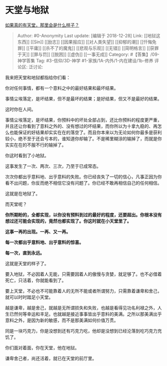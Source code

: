 # 天堂与地狱
[如果真的有天堂，那里会是什么样子？](https://www.zhihu.com/question/52551688/answer/561057918)

> Author: #0-Anonymity
> Last update: [编辑于 2018-12-28]
> Link: [[地狱这东西]] [[Sin]] [[励志]] [[因果报应]] [[对人类失望]] [[抑郁的潮]] [[忏悔免罪]] [[平庸]] [[杀不了的魔鬼]] [[悲观与乐观]] [[无错]] [[简明格言]] [[获罪于天]] [[罪与罚]] [[脱困]] [[虚伪]] [[一事无成]]
> Category: #【答集】/09-神学答集
> Tag: #3-信仰/3D-神学 #1-家族/1A-内外/1-内在建设/1b-修养
> 评论区:
> 泛讨论:

我来把天堂和地狱都指给你们看：

你对任何事情，都有一个意料之中的最好结果和最坏结果。

事情尘埃落定，是坏结果，但不是最坏的结果；是好结果，但又不是最好的结果。

这时你在人间。

事情尘埃落定，是坏结果，你预料中的坏处全部占到，还比你预料的程度更严重，并且还让你看到了意料之外的、没有想过的坏结果，而你所以为十拿九稳的、再怎么也能保证的好结果却实实在在的落空了。而且你本来以为无论如何你最多是获利较小，绝不至于还会亏本的，谁知道你却输了。不是稀里糊涂的输掉了，而就是你实实在在的不服不行的输掉了。

你这时看到了小地狱。

这事发生了一次、两次、三次，乃至于已成常态。

次次你都出乎意料地、出乎意料的失败。你已经丧失了一切的信心，凡事正因为你看不出问题，你反而绝不相信它没有问题了。你已经不敢再相信自己的任何相信。

这就是在地狱了。

而天堂呢？

**你所期盼的，全都实现，以你没有预料到过的最好的程度，还要超出。你根本没有想过还可能会实现的，竟然也都实现了。你这时就在小天堂里了。**

**这事一再的出现。一再、又一再。**

**每一次都出乎意料地、出乎意料的惊喜。**

**每一次，直到永远。**

这就是天堂的样子了。

要入地狱，不必因着人无能，只需要因着人的傲慢与贪婪，就足够了。也不必借着死亡，只活着，你就能看到了。

要上天堂，不必也不可能靠着人的无所不能或者所谓努力，只需靠着谦卑和舍己，就可以时时踏足小天堂。

越是谦卑，越是舍己，就越是无所谓损失和失败，也越是看得见功名利禄之外，人生已然何等幸运和丰足。也就越是接近事事皆出乎意料的美满。之所以那美满出乎意料之外，是因为新的敏感，而不是那美满如何价值万贯。

同是一块巧克力，你是没想到还有巧克力吃，他却是没想到已经沦落到吃巧克力充饥了。

你们面对着面，你在天堂，他在地狱。

谦卑舍己者，尚还活着，就已在天堂的前厅里。
